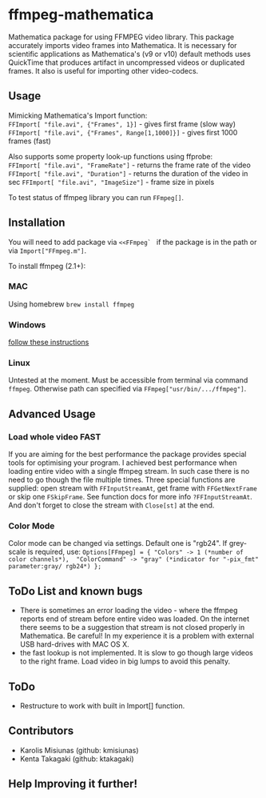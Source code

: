 ffmpeg-mathematica
==================

Mathematica package for using FFMPEG video library. This package accurately  imports video frames into Mathematica. It is necessary for scientific applications as Mathematica's (v9 or v10) default methods uses QuickTime that produces artifact in uncompressed videos or duplicated frames. It also is useful for importing other video-codecs.

## Usage

Mimicking Mathematica's Import function:  
`FFImport[ "file.avi", {"Frames", 1}]` - gives first frame (slow way)  
`FFImport[ "file.avi", {"Frames", Range[1,1000]}]` - gives first 1000 frames (fast)

Also supports some property look-up functions using ffprobe:  
`FFImport[ "file.avi", "FrameRate"]` - returns the frame rate of the video  
`FFImport[ "file.avi", "Duration"]` - returns the duration of the video in sec
`FFImport[ "file.avi", "ImageSize"]` - frame size in pixels  


To test status of ffmpeg library you can run `FFmpeg[]`.

## Installation

You will need to add package via ```<<FFmpeg` ``` if the package is in the path or via `Import["FFmpeg.m"]`. 

To install ffmpeg (2.1+):

### MAC

Using homebrew `brew install ffmpeg`

### Windows

[follow these instructions](http://www.wikihow.com/Install-FFmpeg-on-Windows)

### Linux

Untested at the moment. Must be accessible from terminal via command `ffmpeg`. Otherwise path can specified via `FFmpeg["usr/bin/.../ffmpeg"]`.

## Advanced Usage

### Load whole video FAST

If you are aiming for the best performance the package provides special tools for optimising your program. I achieved best performance when loading entire video with a single ffmpeg stream. In such case there is no need to go though the file multiple times. Three special functions are supplied: open stream with `FFInputStreamAt`, get frame with `FFGetNextFrame` or skip one `FSkipFrame`. See function docs for more info `?FFInputStreamAt`. And don't forget to close the stream with `Close[st]` at the end. 

### Color Mode

Color mode can be changed via settings. Default one is "rgb24". If grey-scale is required, use:
`Options[FFmpeg] = {
   "Colors" -> 1 (*number of color channels*), 
   "ColorCommand" -> "gray" (*indicator for "-pix_fmt" parameter:gray/
   rgb24*)
   };`

## ToDo List and known bugs

 - There is sometimes an error loading the video - where the ffmpeg reports end of stream before entire video was loaded. On the internet there seems to be a suggestion that stream is not closed properly in Mathematica. Be careful! In my experience it is a problem with external USB hard-drives with MAC OS X.
 - the fast lookup is not implemented. It is slow to go though large videos to the right frame. Load video in big lumps to avoid this penalty. 

## ToDo

 - Restructure to work with built in Import[] function.

## Contributors

 - Karolis Misiunas (github: kmisiunas)
 - Kenta Takagaki (github: ktakagaki)

## Help Improving it further!

